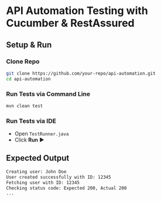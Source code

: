 # API Automation Testing with Cucumber & RestAssured

## Setup & Run
### Clone Repo
```sh
git clone https://github.com/your-repo/api-automation.git
cd api-automation
```
### Run Tests via Command Line
```sh
mvn clean test
```
### Run Tests via IDE
- Open `TestRunner.java`
- Click **Run** ▶

## Expected Output
```sh
Creating user: John Doe
User created successfully with ID: 12345
Fetching user with ID: 12345
Checking status code: Expected 200, Actual 200
...
```